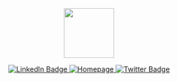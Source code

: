 <div id="header" align="center">
  <img src="https://media.giphy.com/media/SHjOSDkKZ18qOHA5B5/giphy.gif" width="100"/>

  <p />

  <div id="badges">
    <a href="https://www.linkedin.com/in/michael-faisst/">
        <img src="https://img.shields.io/badge/LinkedIn-blue?style=for-the-badge&logo=linkedin&logoColor=white" alt="LinkedIn Badge" />  
    </a>
    <a href="https://michael.faisst.at">
        <img src="https://img.shields.io/badge/Homepage-red?style=for-the-badge&logo=astro&logoColor=white" alt="Homepage" />
    </a>
    <a href="https://twitter.com/vidar34">
        <img src="https://img.shields.io/badge/Twitter-blue?style=for-the-badge&logo=twitter&logoColor=white" alt="Twitter Badge"/>
    </a>
  </div>
</div>
